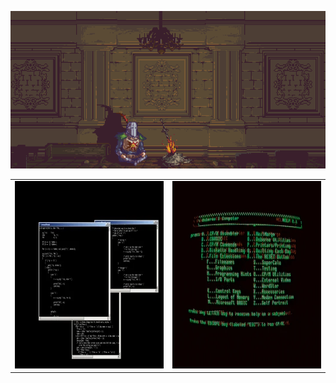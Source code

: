 <p align="center">
  <img alt="Bonfire" src="images/bonfire.gif" />
</p>

<table>
  <tr>
    <td align="left">
      <img alt="Bonfire" src="images/giphy.gif" width="400" height="300" />
    </td>
    <td align="left">
      <img alt="Bonfire" src="images/green.gif" width="400" height="300" />
    </td>
  </tr>
</table>
